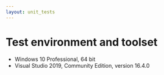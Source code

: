 ```yaml
---
layout: unit_tests
---
```


# Test environment and toolset 

* Windows 10 Professional, 64 bit
* Visual Studio 2019, Community Edition, version 16.4.0
